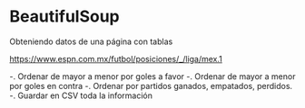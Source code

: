 # BeautifulSoup
Obteniendo datos de una página con tablas

https://www.espn.com.mx/futbol/posiciones/_/liga/mex.1

-. Ordenar de mayor a menor por goles a favor
-. Ordenar de mayor a menor por goles en contra
-. Ordenar por partidos ganados, empatados, perdidos.
-. Guardar en CSV toda la información
